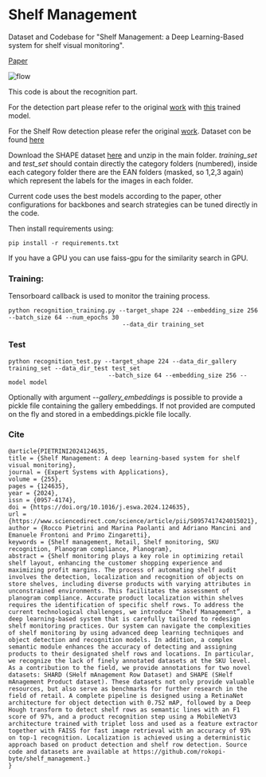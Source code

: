# Shelf Management

Dataset and Codebase for "Shelf Management: a Deep Learning-Based system for shelf visual monitoring".

[Paper](https://doi.org/10.1016/j.eswa.2024.124635)

![flow](https://github.com/rokopi-byte/shelf_management/assets/23717373/068908ee-70c6-41a2-8f08-d4c255e3339a)

This code is about the recognition part. 

For the detection part please refer to the original 
[work](https://github.com/eg4000/SKU110K_CVPR19) 
with [this](https://drive.google.com/file/d/1f9tRzJSqjuUQzXz8WjJC0V_WD-8y_6wy/view?usp=sharing) trained model. 

For the Shelf Row detection please refer the original [work](https://github.com/Hanqer/deep-hough-transform).
Dataset con be found [here](https://figshare.com/articles/dataset/SHARD_-_SHelf_mAnagement_Row_Dataset/24100695)

Download the SHAPE dataset [here](https://figshare.com/articles/dataset/SHAPE_-_SHelf_mAnagement_Product_datasEt/24100704) and unzip in the main folder. _training_set_ and _test_set_ should contain directly
the category folders (numbered), inside each category folder there are the EAN folders (masked, so 1,2,3 again) which
represent the labels for the images in each folder.

Current code uses the best models according to the paper, other configurations for backbones and search strategies
can be tuned directly in the code.

Then install requirements using:

    pip install -r requirements.txt
If you have a GPU you can use faiss-gpu for the similarity search in GPU.

### Training:

Tensorboard callback is used to monitor the training process.

    python recognition_training.py --target_shape 224 --embedding_size 256 --batch_size 64 --num_epochs 30 
                                    --data_dir training_set

### Test

    python recognition_test.py --target_shape 224 --data_dir_gallery training_set --data_dir_test test_set 
                                --batch_size 64 --embedding_size 256 --model model

Optionally with argument _--gallery_embeddings_ is possible to provide a pickle file containing the gallery embeddings.
If not provided are computed on the fly and stored in a embeddings.pickle file locally.

### Cite

```
@article{PIETRINI2024124635,
title = {Shelf Management: A deep learning-based system for shelf visual monitoring},
journal = {Expert Systems with Applications},
volume = {255},
pages = {124635},
year = {2024},
issn = {0957-4174},
doi = {https://doi.org/10.1016/j.eswa.2024.124635},
url = {https://www.sciencedirect.com/science/article/pii/S0957417424015021},
author = {Rocco Pietrini and Marina Paolanti and Adriano Mancini and Emanuele Frontoni and Primo Zingaretti},
keywords = {Shelf management, Retail, Shelf monitoring, SKU recognition, Planogram compliance, Planogram},
abstract = {Shelf monitoring plays a key role in optimizing retail shelf layout, enhancing the customer shopping experience and maximizing profit margins. The process of automating shelf audit involves the detection, localization and recognition of objects on store shelves, including diverse products with varying attributes in unconstrained environments. This facilitates the assessment of planogram compliance. Accurate product localization within shelves requires the identification of specific shelf rows. To address the current technological challenges, we introduce “Shelf Management”, a deep learning-based system that is carefully tailored to redesign shelf monitoring practices. Our system can navigate the complexities of shelf monitoring by using advanced deep learning techniques and object detection and recognition models. In addition, a complex semantic module enhances the accuracy of detecting and assigning products to their designated shelf rows and locations. In particular, we recognize the lack of finely annotated datasets at the SKU level. As a contribution to the field, we provide annotations for two novel datasets: SHARD (SHelf mAnagement Row Dataset) and SHAPE (SHelf mAnagement Product dataset). These datasets not only provide valuable resources, but also serve as benchmarks for further research in the field of retail. A complete pipeline is designed using a RetinaNet architecture for object detection with 0.752 mAP, followed by a Deep Hough transform to detect shelf rows as semantic lines with an F1 score of 97%, and a product recognition step using a MobileNetV3 architecture trained with triplet loss and used as a feature extractor together with FAISS for fast image retrieval with an accuracy of 93% on top-1 recognition. Localization is achieved using a deterministic approach based on product detection and shelf row detection. Source code and datasets are available at https://github.com/rokopi-byte/shelf_management.}
}
```
